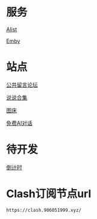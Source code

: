 # 服务
[Alist](https://alist.906051999.xyz/)

[Emby](https://www.906051999.xyz/)

# 站点
[公共留言论坛](https://xianmu.us.kg/)

[说说合集](https://poem.sunseason.fun/)

[图床](https://pic.906051999.xyz/)

[免费AI对话](http://chat.906051999.xyz/)

# 待开发
[倒计时](https://cd.906051999.xyz/)


# Clash订阅节点url
```
https://clash.906051999.xyz/
```